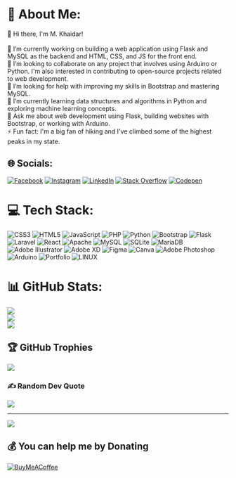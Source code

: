 # 💫 About Me:
👋 Hi there, I'm M. Khaidar!<br><br>🔭 I’m currently working on building a web application using Flask and MySQL as the backend and HTML, CSS, and JS for the front end.<br>👯 I’m looking to collaborate on any project that involves using Arduino or Python. I'm also interested in contributing to open-source projects related to web development.<br>🤝 I’m looking for help with improving my skills in Bootstrap and mastering MySQL.<br>🌱 I’m currently learning data structures and algorithms in Python and exploring machine learning concepts.<br>💬 Ask me about web development using Flask, building websites with Bootstrap, or working with Arduino.<br>⚡ Fun fact: I'm a big fan of hiking and I've climbed some of the highest peaks in my state.


## 🌐 Socials:
[![Facebook](https://img.shields.io/badge/Facebook-%231877F2.svg?logo=Facebook&logoColor=white)](https://facebook.com/haidar038) [![Instagram](https://img.shields.io/badge/Instagram-%23E4405F.svg?logo=Instagram&logoColor=white)](https://instagram.com/m.haidar___30) [![LinkedIn](https://img.shields.io/badge/LinkedIn-%230077B5.svg?logo=linkedin&logoColor=white)](https://linkedin.com/in/haidar038) [![Stack Overflow](https://img.shields.io/badge/-Stackoverflow-FE7A16?logo=stack-overflow&logoColor=white)](https://stackoverflow.com/users/17413658) [![Codepen](https://img.shields.io/badge/Codepen-000000?style=for-the-badge&logo=codepen&logoColor=white)](https://codepen.io/haidar038) 

# 💻 Tech Stack:
![CSS3](https://img.shields.io/badge/css3-%231572B6.svg?style=for-the-badge&logo=css3&logoColor=white) ![HTML5](https://img.shields.io/badge/html5-%23E34F26.svg?style=for-the-badge&logo=html5&logoColor=white) ![JavaScript](https://img.shields.io/badge/javascript-%23323330.svg?style=for-the-badge&logo=javascript&logoColor=%23F7DF1E) ![PHP](https://img.shields.io/badge/php-%23777BB4.svg?style=for-the-badge&logo=php&logoColor=white) ![Python](https://img.shields.io/badge/python-3670A0?style=for-the-badge&logo=python&logoColor=ffdd54) ![Bootstrap](https://img.shields.io/badge/bootstrap-%23563D7C.svg?style=for-the-badge&logo=bootstrap&logoColor=white) ![Flask](https://img.shields.io/badge/flask-%23000.svg?style=for-the-badge&logo=flask&logoColor=white) ![Laravel](https://img.shields.io/badge/laravel-%23FF2D20.svg?style=for-the-badge&logo=laravel&logoColor=white) ![React](https://img.shields.io/badge/react-%2320232a.svg?style=for-the-badge&logo=react&logoColor=%2361DAFB) ![Apache](https://img.shields.io/badge/apache-%23D42029.svg?style=for-the-badge&logo=apache&logoColor=white) ![MySQL](https://img.shields.io/badge/mysql-%2300f.svg?style=for-the-badge&logo=mysql&logoColor=white) ![SQLite](https://img.shields.io/badge/sqlite-%2307405e.svg?style=for-the-badge&logo=sqlite&logoColor=white) ![MariaDB](https://img.shields.io/badge/MariaDB-003545?style=for-the-badge&logo=mariadb&logoColor=white) ![Adobe Illustrator](https://img.shields.io/badge/adobeillustrator-%23FF9A00.svg?style=for-the-badge&logo=adobeillustrator&logoColor=white) ![Adobe XD](https://img.shields.io/badge/Adobe%20XD-470137?style=for-the-badge&logo=Adobe%20XD&logoColor=#FF61F6) 	![Figma](https://img.shields.io/badge/figma-%23F24E1E.svg?style=for-the-badge&logo=figma&logoColor=white) ![Canva](https://img.shields.io/badge/Canva-%2300C4CC.svg?style=for-the-badge&logo=Canva&logoColor=white) ![Adobe Photoshop](https://img.shields.io/badge/adobephotoshop-%2331A8FF.svg?style=for-the-badge&logo=adobephotoshop&logoColor=white) ![Arduino](https://img.shields.io/badge/-Arduino-00979D?style=for-the-badge&logo=Arduino&logoColor=white) ![Portfolio](https://img.shields.io/badge/Portfolio-%23000000.svg?style=for-the-badge&logo=firefox&logoColor=#FF7139) ![LINUX](https://img.shields.io/badge/Linux-FCC624?style=for-the-badge&logo=linux&logoColor=black)
# 📊 GitHub Stats:
![](https://github-readme-stats.vercel.app/api?username=haidar038&theme=radical&hide_border=false&include_all_commits=true&count_private=true)<br/>
![](https://github-readme-streak-stats.herokuapp.com/?user=haidar038&theme=radical&hide_border=false)<br/>
![](https://github-readme-stats.vercel.app/api/top-langs/?username=haidar038&theme=radical&hide_border=false&include_all_commits=true&count_private=true&layout=compact)

## 🏆 GitHub Trophies
![](https://github-profile-trophy.vercel.app/?username=haidar038&theme=radical&no-frame=false&no-bg=false&margin-w=4)

### ✍️ Random Dev Quote
![](https://quotes-github-readme.vercel.app/api?type=vetical&theme=radical)

---
[![](https://visitcount.itsvg.in/api?id=haidar038&icon=5&color=5)](https://visitcount.itsvg.in)

  ## 💰 You can help me by Donating
  [![BuyMeACoffee](https://img.shields.io/badge/Buy%20Me%20a%20Coffee-ffdd00?style=for-the-badge&logo=buy-me-a-coffee&logoColor=black)](https://buymeacoffee.com/haidar038) 

  
<!-- Proudly created with GPRM ( https://gprm.itsvg.in ) -->
